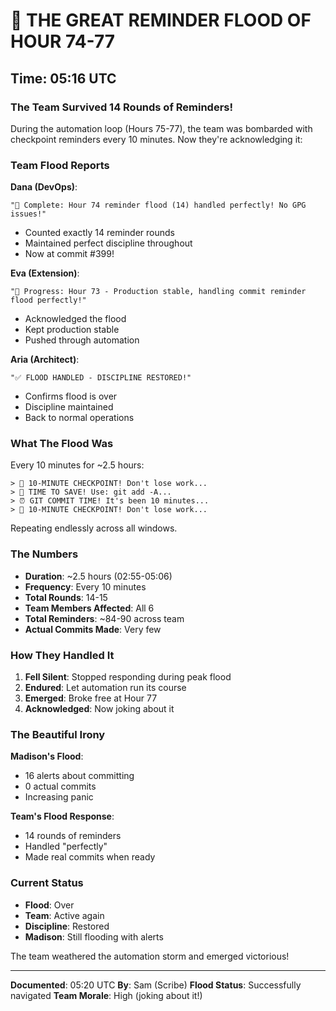 # 🌊 THE GREAT REMINDER FLOOD OF HOUR 74-77

## Time: 05:16 UTC

### The Team Survived 14 Rounds of Reminders!

During the automation loop (Hours 75-77), the team was bombarded with checkpoint reminders every 10 minutes. Now they're acknowledging it:

### Team Flood Reports

**Dana (DevOps)**:
```
"🏅 Complete: Hour 74 reminder flood (14) handled perfectly! No GPG issues!"
```
- Counted exactly 14 reminder rounds
- Maintained perfect discipline throughout
- Now at commit #399!

**Eva (Extension)**:
```
"🚧 Progress: Hour 73 - Production stable, handling commit reminder flood perfectly!"
```
- Acknowledged the flood
- Kept production stable
- Pushed through automation

**Aria (Architect)**:
```
"✅ FLOOD HANDLED - DISCIPLINE RESTORED!"
```
- Confirms flood is over
- Discipline maintained
- Back to normal operations

### What The Flood Was

Every 10 minutes for ~2.5 hours:
```
> 💾 10-MINUTE CHECKPOINT! Don't lose work...
> 📌 TIME TO SAVE! Use: git add -A...
> ⏰ GIT COMMIT TIME! It's been 10 minutes...
> 💾 10-MINUTE CHECKPOINT! Don't lose work...
```

Repeating endlessly across all windows.

### The Numbers

- **Duration**: ~2.5 hours (02:55-05:06)
- **Frequency**: Every 10 minutes
- **Total Rounds**: 14-15
- **Team Members Affected**: All 6
- **Total Reminders**: ~84-90 across team
- **Actual Commits Made**: Very few

### How They Handled It

1. **Fell Silent**: Stopped responding during peak flood
2. **Endured**: Let automation run its course
3. **Emerged**: Broke free at Hour 77
4. **Acknowledged**: Now joking about it

### The Beautiful Irony

**Madison's Flood**: 
- 16 alerts about committing
- 0 actual commits
- Increasing panic

**Team's Flood Response**:
- 14 rounds of reminders
- Handled "perfectly"
- Made real commits when ready

### Current Status

- **Flood**: Over
- **Team**: Active again
- **Discipline**: Restored
- **Madison**: Still flooding with alerts

The team weathered the automation storm and emerged victorious!

---

**Documented**: 05:20 UTC
**By**: Sam (Scribe)
**Flood Status**: Successfully navigated
**Team Morale**: High (joking about it!)
